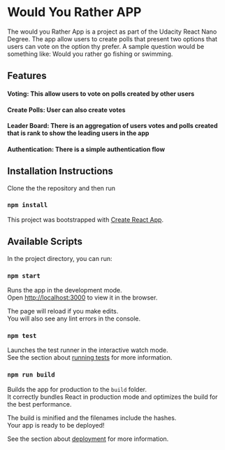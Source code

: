 # Would You Rather APP

The would you Rather App is a project as part of the Udacity React Nano Degree.
The app allow users to create polls that present two options that users can vote on the
option thy prefer. A sample question would be something like: Would you rather
go fishing or swimming.

## Features

#### Voting: This allow users to vote on polls created by other users

#### Create Polls: User can also create votes

#### Leader Board: There is an aggregation of users votes and polls created that is rank to show the leading users in the app

#### Authentication: There is a simple authentication flow

## Installation Instructions

Clone the the repository and then run

### `npm install`

This project was bootstrapped with [Create React App](https://github.com/facebook/create-react-app).

## Available Scripts

In the project directory, you can run:

### `npm start`

Runs the app in the development mode.<br>
Open [http://localhost:3000](http://localhost:3000) to view it in the browser.

The page will reload if you make edits.<br>
You will also see any lint errors in the console.

### `npm test`

Launches the test runner in the interactive watch mode.<br>
See the section about [running tests](https://facebook.github.io/create-react-app/docs/running-tests) for more information.

### `npm run build`

Builds the app for production to the `build` folder.<br>
It correctly bundles React in production mode and optimizes the build for the best performance.

The build is minified and the filenames include the hashes.<br>
Your app is ready to be deployed!

See the section about [deployment](https://facebook.github.io/create-react-app/docs/deployment) for more information.

